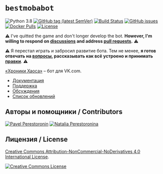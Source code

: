 # `bestmobabot`

![Python 3.8](https://img.shields.io/badge/python-3.8-blue)
[![GitHub tag (latest SemVer)](https://img.shields.io/github/tag/eigenein/bestmobabot.svg)](https://github.com/eigenein/bestmobabot/releases)
[![Build Status](https://github.com/eigenein/bestmobabot/actions/workflows/check.yml/badge.svg)](https://github.com/eigenein/bestmobabot/actions/workflows/check.yml)
[![GitHub issues](https://img.shields.io/github/issues/eigenein/bestmobabot.svg)](https://github.com/eigenein/bestmobabot/issues)
[![Docker Pulls](https://img.shields.io/docker/pulls/eigenein/bestmobabot.svg)](https://hub.docker.com/r/eigenein/bestmobabot)
[![License](https://img.shields.io/badge/license-CC%20BY--NC--ND%204.0-red.svg)](https://creativecommons.org/licenses/by-nc-nd/4.0/)

⚠️ I've quitted the game and don't longer develop the bot. **However, I'm willing to respond on [discussions](https://github.com/eigenein/bestmobabot/discussions) and address [pull requests](https://github.com/eigenein/bestmobabot/pulls).** ⚠️

⚠️ Я перестал играть и забросил развитие бота. Тем не менее, **я готов отвечать на [вопросы](https://github.com/eigenein/bestmobabot/discussions), рассказывать как всё устроено и принимать [правки](https://github.com/eigenein/bestmobabot/pulls)**. ⚠️

[«Хроники Хаоса»](https://vk.com/app5327745_209336881) – бот для VK.com.

- [Документация](https://eigenein.github.io/bestmobabot/)
- [Поддержка](https://github.com/eigenein/bestmobabot/issues)
- [Обсуждения](https://github.com/eigenein/bestmobabot/discussions)
- [Список обновлений](https://github.com/eigenein/bestmobabot/releases)

## Авторы и помощники / Contributors

[![Pavel Perestoronin](https://img.shields.io/badge/-@eigenein-black?logo=github)](https://github.com/eigenein)
[![Natalia Perestoronina](https://img.shields.io/badge/-@antareada-black?logo=github)](https://github.com/antareada)

## Лицензия / License

[Creative Commons Attribution-NonCommercial-NoDerivatives 4.0 International License](http://creativecommons.org/licenses/by-nc-nd/4.0/).

[![Creative Commons License](https://i.creativecommons.org/l/by-nc-nd/4.0/88x31.png)](http://creativecommons.org/licenses/by-nc-nd/4.0/)
